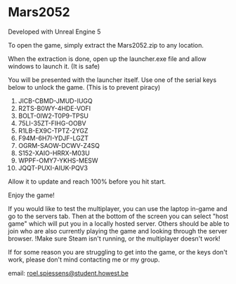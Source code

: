 # Mars2052

Developed with Unreal Engine 5

To open the game, simply extract the Mars2052.zip to any location.

When the extraction is done, open up the launcher.exe file and allow windows to launch it. (It is safe)

You will be presented with the launcher itself. Use one of the serial keys below to unlock the game. (This is to prevent piracy)

1. JICB-CBMD-JMUD-IUGQ
1. R2TS-B0WY-4HDE-VOFI
1. BOLT-0IW2-T0P9-TPSU
1. 75LI-35ZT-FIHG-OOBV
1. R1LB-EX9C-TPTZ-2YGZ
1. F94M-6H7I-YDJF-LGZT
1. OGRM-SAOW-DCWV-Z4SQ
1. S152-XAIO-HRRX-M03U
1. WPPF-OMY7-YKHS-MESW
1. JQQT-PUXI-AIUK-PQV3

Allow it to update and reach 100% before you hit start.

Enjoy the game!

If you would like to test the multiplayer, you can use the laptop in-game and go to the servers tab. Then at the bottom of the screen you can select "host game" which will put you in a locally hosted server. Others should be able to join who are also currently playing the game and looking through the server browser.
!Make sure Steam isn't running, or the multiplayer doesn't work!

If for some reason you are struggling to get into the game, or the keys don't work, please don't mind contacting me or my group.

email: roel.spiessens@student.howest.be
